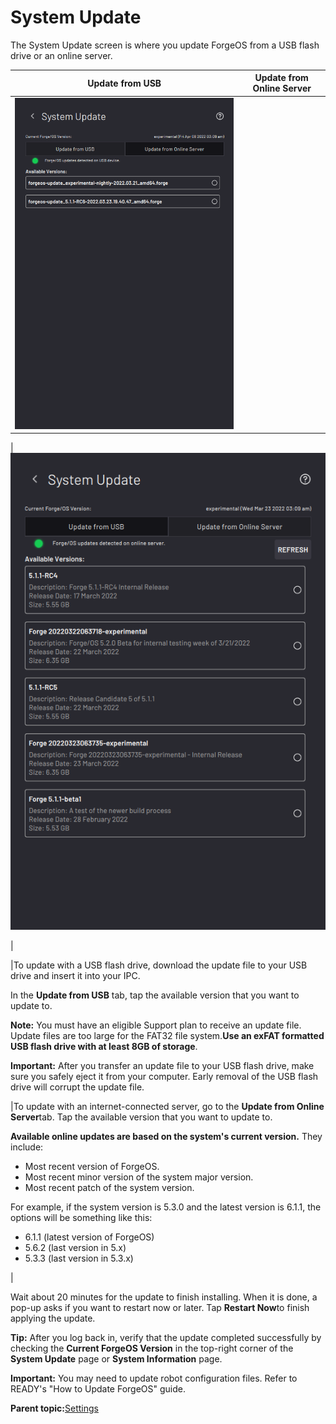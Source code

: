 # System Update

The System Update screen is where you update ForgeOS from a USB flash drive or an online server.

|Update from USB|Update from Online Server|
|---------------|-------------------------|
|![](Settings-App-5-x/settings-system-update-from-usb-5-2-0.png)

|![](Settings-App-5-x/settings_system_update_available_versions_5x.png)

|

|To update with a USB flash drive, download the update file to your USB drive and insert it into your IPC.

In the **Update from USB** tab, tap the available version that you want to update to.

**Note:** You must have an eligible Support plan to receive an update file. Update files are too large for the FAT32 file system.**Use an exFAT formatted USB flash drive with at least 8GB of storage**.

**Important:** After you transfer an update file to your USB flash drive, make sure you safely eject it from your computer. Early removal of the USB flash drive will corrupt the update file.

|To update with an internet-connected server, go to the **Update from Online Server**tab. Tap the available version that you want to update to.

**Available online updates are based on the system's current version.** They include:

-   Most recent version of ForgeOS.
-   Most recent minor version of the system major version.
-   Most recent patch of the system version.

For example, if the system version is 5.3.0 and the latest version is 6.1.1, the options will be something like this:

-   6.1.1 \(latest version of ForgeOS\)
-   5.6.2 \(last version in 5.x\)
-   5.3.3 \(last version in 5.3.x\)

|

Wait about 20 minutes for the update to finish installing. When it is done, a pop-up asks if you want to restart now or later. Tap **Restart Now**to finish applying the update.

**Tip:** After you log back in, verify that the update completed successfully by checking the **Current ForgeOS Version** in the top-right corner of the **System Update** page or **System Information** page.

**Important:** You may need to update robot configuration files. Refer to READY's "How to Update ForgeOS" guide.

**Parent topic:**[Settings](../3-Settings-App/settings.md)


